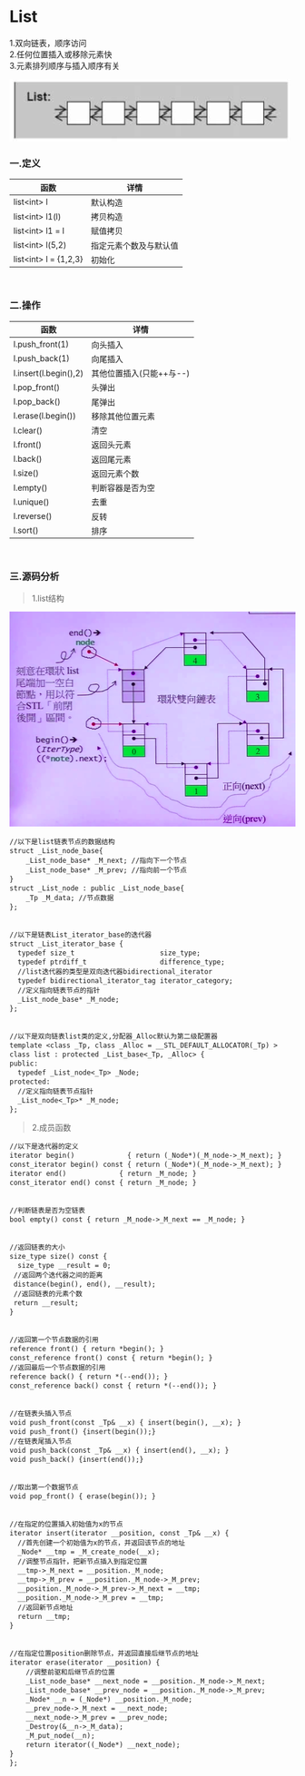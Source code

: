 # List

1.双向链表，顺序访问<br>
2.任何位置插入或移除元素快<br>
3.元素排列顺序与插入顺序有关

![](../../img/4.png)

### 一.定义

函数|详情
--|--
list<int\> l|默认构造
list<int\> l1(l)|拷贝构造
list<int\> l1 = l|赋值拷贝
list<int\> l(5,2)|指定元素个数及与默认值
list<int\> l = {1,2,3}|初始化

<br>

### 二.操作

函数|详情
--|--
l.push_front(1)|向头插入
l.push_back(1)|向尾插入
l.insert(l.begin(),2)|其他位置插入(只能++与--)
l.pop_front()|头弹出
l.pop_back()|尾弹出
l.erase(l.begin())|移除其他位置元素
l.clear()|清空
l.front()|返回头元素
l.back()|返回尾元素
l.size()|返回元素个数
l.empty()|判断容器是否为空
l.unique()|去重
l.reverse()|反转
l.sort()|排序

<br>

### 三.源码分析

>1.list结构

![](../../img/5.png)

```
//以下是list链表节点的数据结构
struct _List_node_base{
    _List_node_base* _M_next; //指向下一个节点
    _List_node_base* _M_prev; //指向前一个节点
}
struct _List_node : public _List_node_base{
    _Tp _M_data; //节点数据
};


//以下是链表List_iterator_base的迭代器
struct _List_iterator_base {
  typedef size_t                     size_type;
  typedef ptrdiff_t                  difference_type;
  //list迭代器的类型是双向迭代器bidirectional_iterator
  typedef bidirectional_iterator_tag iterator_category;
  //定义指向链表节点的指针
  _List_node_base* _M_node;
};  


//以下是双向链表list类的定义,分配器_Alloc默认为第二级配置器
template <class _Tp, class _Alloc = __STL_DEFAULT_ALLOCATOR(_Tp) >
class list : protected _List_base<_Tp, _Alloc> { 
public:
  typedef _List_node<_Tp> _Node;
protected:
  //定义指向链表节点指针
  _List_node<_Tp>* _M_node;
};
```

>2.成员函数

```
//以下是迭代器的定义
iterator begin()             { return (_Node*)(_M_node->_M_next); }
const_iterator begin() const { return (_Node*)(_M_node->_M_next); }
iterator end()             { return _M_node; }
const_iterator end() const { return _M_node; }


//判断链表是否为空链表
bool empty() const { return _M_node->_M_next == _M_node; }


//返回链表的大小
size_type size() const {
  size_type __result = 0; 
 //返回两个迭代器之间的距离
 distance(begin(), end(), __result);
 //返回链表的元素个数
 return __result;
}


//返回第一个节点数据的引用
reference front() { return *begin(); }
const_reference front() const { return *begin(); }
//返回最后一个节点数据的引用
reference back() { return *(--end()); }
const_reference back() const { return *(--end()); }

  
//在链表头插入节点
void push_front(const _Tp& __x) { insert(begin(), __x); }
void push_front() {insert(begin());}
//在链表尾插入节点
void push_back(const _Tp& __x) { insert(end(), __x); }
void push_back() {insert(end());}

 
//取出第一个数据节点
void pop_front() { erase(begin()); }


//在指定的位置插入初始值为x的节点
iterator insert(iterator __position, const _Tp& __x) {
  //首先创建一个初始值为x的节点，并返回该节点的地址
  _Node* __tmp = _M_create_node(__x); 
  //调整节点指针，把新节点插入到指定位置
  __tmp->_M_next = __position._M_node;
  __tmp->_M_prev = __position._M_node->_M_prev;
  __position._M_node->_M_prev->_M_next = __tmp;
  __position._M_node->_M_prev = __tmp;
  //返回新节点地址
  return __tmp;
}


//在指定位置position删除节点，并返回直接后继节点的地址
iterator erase(iterator __position) {
    //调整前驱和后继节点的位置
    _List_node_base* __next_node = __position._M_node->_M_next;
    _List_node_base* __prev_node = __position._M_node->_M_prev;
    _Node* __n = (_Node*) __position._M_node;
    __prev_node->_M_next = __next_node;
    __next_node->_M_prev = __prev_node;
    _Destroy(&__n->_M_data);
    _M_put_node(__n);
    return iterator((_Node*) __next_node);
}
};
```
